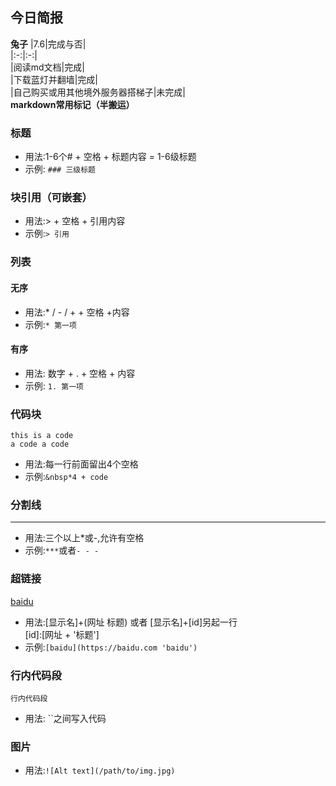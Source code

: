 ## 今日简报
**兔子** 
|7.6|完成与否|   
|:-:|:-:|  
|阅读md文档|完成|  
|下载蓝灯并翻墙|完成|  
|自己购买或用其他境外服务器搭梯子|未完成|   
**markdown常用标记（半搬运）**  
### 标题  
* 用法:1-6个# + 空格 + 标题内容 = 1-6级标题
* 示例:
`### 三级标题`
### 块引用（可嵌套）
* 用法:> + 空格 + 引用内容
* 示例:`> 引用`
### 列表
#### 无序
* 用法:* / - / + + 空格 +内容
* 示例:`* 第一项`
#### 有序
* 用法: 数字 + . + 空格 + 内容
* 示例: `1. 第一项`
### 代码块
    this is a code
    a code a code
* 用法:每一行前面留出4个空格
* 示例:`&nbsp*4 + code`
### 分割线
***
* 用法:三个以上*或-,允许有空格
* 示例:`***`或者`- - -`
### 超链接
[baidu](https://www.baidu.com 'baidu')
* 用法:[显示名]+(网址 标题) 或者 [显示名]+[id]另起一行  
[id]:[网址 + '标题']
* 示例:`[baidu](https://baidu.com 'baidu')`
### 行内代码段
`行内代码段`
* 用法: ``之间写入代码
### 图片
* 用法:`![Alt text](/path/to/img.jpg)`